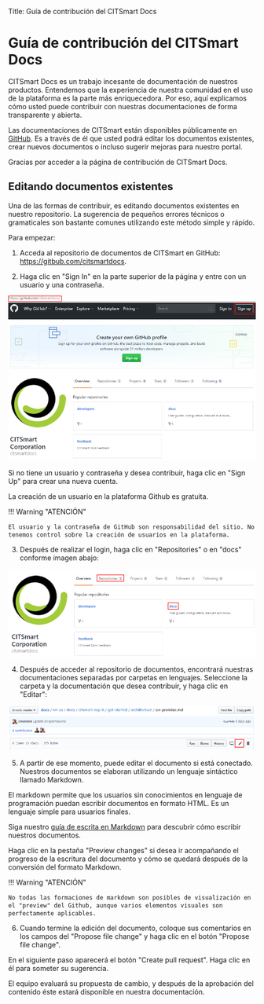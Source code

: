 Title: Guía de contribución del CITSmart Docs

# Guía de contribución del CITSmart Docs

CITSmart Docs es un trabajo incesante de documentación de nuestros productos. Entendemos que la experiencia de nuestra comunidad en el uso de la plataforma es la parte más enriquecedora. Por eso, aquí explicamos cómo usted puede contribuir con nuestras documentaciones de forma transparente y abierta.

Las documentaciones de CITSmart están disponibles públicamente en [GitHub](https://github.com/citsmartdocs/). Es a través de él que usted podrá editar los documentos existentes, crear nuevos documentos o incluso sugerir mejoras para nuestro portal.

Gracias por acceder a la página de contribución de CITSmart Docs.

## Editando documentos existentes

 

Una de las formas de contribuir, es editando documentos existentes en nuestro repositorio. La sugerencia de pequeños errores técnicos o gramaticales son bastante comunes utilizando este método simple y rápido.

Para empezar:

 

1) Acceda al repositorio de documentos de CITSmart en GitHub: https://gitbub.com/citsmartdocs.

2) Haga clic en "Sign In" en la parte superior de la página y entre con un usuario y una contraseña.

 

![Screenshot](images/contribution-signin.png)

 

 

Si no tiene un usuario y contraseña y desea contribuir, haga clic en "Sign Up" para crear una nueva cuenta.

La creación de un usuario en la plataforma Github es gratuita.

 

!!! Warning "ATENCIÓN"

 

    El usuario y la contraseña de GitHub son responsabilidad del sitio. No tenemos control sobre la creación de usuarios en la plataforma.

 

3) Después de realizar el login, haga clic en "Repositories" o en "docs" conforme imagen abajo:

 

![Screenshot](images/contribution-repositories.png)

 

4) Después de acceder al repositorio de documentos, encontrará nuestras documentaciones separadas por carpetas en lenguajes. Seleccione la carpeta y la documentación que desea contribuir, y haga clic en "Editar":

 

![Screenshot](images/contribution-edit-files.png)

 

5) A partir de ese momento, puede editar el documento si está conectado. Nuestros documentos se elaboran utilizando un lenguaje sintáctico llamado Markdown.

El markdown permite que los usuarios sin conocimientos en lenguaje de programación puedan escribir documentos en formato HTML. Es un lenguaje simple para usuarios finales.

Siga nuestro [guía de escrita en Markdown](https://docs.citsmart.com/pt-br/markdown.html) para descubrir cómo escribir nuestros documentos.

 

Haga clic en la pestaña "Preview changes" si desea ir acompañando el progreso de la escritura del documento y cómo se quedará después de la conversión del formato Markdown.

 

!!! Warning "ATENCIÓN"

 

    No todas las formaciones de markdown son posibles de visualización en el "preview" del Github, aunque varios elementos visuales son perfectamente aplicables.

               

6) Cuando termine la edición del documento, coloque sus comentarios en los campos del "Propose file change" y haga clic en el botón "Propose file change".

En el siguiente paso aparecerá el botón "Create pull request". Haga clic en él para someter su sugerencia.

 

El equipo evaluará su propuesta de cambio, y después de la aprobación del contenido éste estará disponible en nuestra documentación.

 
